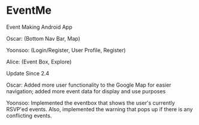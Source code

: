 # EventMe
Event Making Android App 


Oscar: (Bottom Nav Bar, Map) 

Yoonsoo: (Login/Register, User Profile, Register)

Alice: (Event Box, Explore)

Update Since 2.4

Oscar: Added more user functionality to the Google Map for easier navigation; added more event data for display and use purposes

Yoonsoo: Implemented the eventbox that shows the user's currently RSVP'ed events. Also, implemented the 
warning that pops up if there is any conflicting events.

